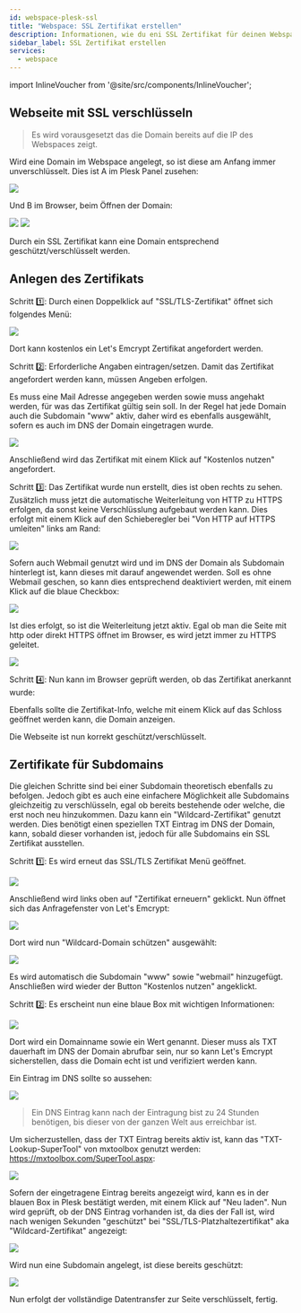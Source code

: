 ```yaml
---
id: webspace-plesk-ssl
title: "Webspace: SSL Zertifikat erstellen"
description: Informationen, wie du eni SSL Zertifikat für deinen Webspace von ZAP-Hosting erstellen kannst - ZAP-Hosting.com Dokumentation
sidebar_label: SSL Zertifikat erstellen
services:
  - webspace
---
```


import InlineVoucher from '@site/src/components/InlineVoucher';

## Webseite mit SSL verschlüsseln

>Es wird vorausgesetzt das die Domain bereits auf die IP des Webspaces zeigt.

Wird eine Domain im Webspace angelegt, so ist diese am Anfang immer unverschlüsselt. 
Dies ist A im Plesk Panel zusehen: 

![](https://screensaver01.zap-hosting.com/index.php/s/ZHMmDwJ7zQW3SWF/preview)

Und B im Browser, beim Öffnen der Domain:

![](https://screensaver01.zap-hosting.com/index.php/s/rLqG5FbxxbpyFHB/preview)
![](https://screensaver01.zap-hosting.com/index.php/s/co7yG7iBw5yCfjo/preview)

Durch ein SSL Zertifikat kann eine Domain entsprechend geschützt/verschlüsselt werden.

<InlineVoucher />

## Anlegen des Zertifikats 

Schritt 1️⃣: Durch einen Doppelklick auf "SSL/TLS-Zertifikat" öffnet sich folgendes Menü:

![](https://screensaver01.zap-hosting.com/index.php/s/PbHoPnHz4AXSpMP/preview)

Dort kann kostenlos ein Let's Emcrypt Zertifikat angefordert werden. 

Schritt 2️⃣: Erforderliche Angaben eintragen/setzen. 
Damit das Zertifikat angefordert werden kann, müssen Angeben erfolgen. 

Es muss eine Mail Adresse angegeben werden sowie muss angehakt werden, für was das Zertifikat gültig sein soll. 
In der Regel hat jede Domain auch die Subdomain "www" aktiv, daher wird es ebenfalls ausgewählt, sofern es auch im DNS der Domain eingetragen wurde. 

![](https://screensaver01.zap-hosting.com/index.php/s/x7L9kpbEDA99Lwn/preview)

Anschließend wird das Zertifikat mit einem Klick auf "Kostenlos nutzen" angefordert.

Schritt 3️⃣: Das Zertifikat wurde nun erstellt, dies ist oben rechts zu sehen. Zusätzlich muss jetzt die automatische Weiterleitung von HTTP zu HTTPS erfolgen, da sonst keine Verschlüsslung aufgebaut werden kann. 
Dies erfolgt mit einem Klick auf den Schieberegler bei "Von HTTP auf HTTPS umleiten" links am Rand:

![](https://screensaver01.zap-hosting.com/index.php/s/bCC6gkq3nNdr6Fp/preview)

Sofern auch Webmail genutzt wird und im DNS der Domain als Subdomain hinterlegt ist, kann dieses mit darauf angewendet werden. 
Soll es ohne Webmail geschen, so kann dies entsprechend deaktiviert werden, mit einem Klick auf die blaue Checkbox:

![](https://screensaver01.zap-hosting.com/index.php/s/eeb3EiNH5LWo7Mq/preview)

Ist dies erfolgt, so ist die Weiterleitung jetzt aktiv. Egal ob man die Seite mit http oder direkt HTTPS öffnet im Browser, es wird jetzt immer zu HTTPS geleitet. 

![](https://screensaver01.zap-hosting.com/index.php/s/XZdfCtpT9N4bpGQ/preview)

Schritt 4️⃣: Nun kann im Browser geprüft werden, ob das Zertifikat anerkannt wurde:

Ebenfalls sollte die Zertifikat-Info, welche mit einem Klick auf das Schloss geöffnet werden kann, die Domain anzeigen.

Die Webseite ist nun korrekt geschützt/verschlüsselt. 

## Zertifikate für Subdomains 

Die gleichen Schritte sind bei einer Subdomain theoretisch ebenfalls zu befolgen. 
Jedoch gibt es auch eine einfachere Möglichkeit alle Subdomains gleichzeitig zu verschlüsseln, egal ob bereits bestehende oder welche, die erst noch neu hinzukommen. Dazu kann ein "Wildcard-Zertifikat" genutzt werden. Dies benötigt einen speziellen TXT Eintrag im DNS der Domain, kann, sobald dieser vorhanden ist, jedoch für alle Subdomains ein SSL Zertifikat ausstellen. 

Schritt 1️⃣: Es wird erneut das SSL/TLS Zertifikat Menü geöffnet. 

![](https://screensaver01.zap-hosting.com/index.php/s/ETbwWoPQAaXqjDp/preview)

Anschließend wird links oben auf "Zertifikat erneuern" geklickt. 
Nun öffnet sich das Anfragefenster von Let's Emcrypt:

![](https://screensaver01.zap-hosting.com/index.php/s/LBjoffXenTjLdGy/preview)

Dort wird nun "Wildcard-Domain schützen" ausgewählt:

![](https://screensaver01.zap-hosting.com/index.php/s/qNZEL7H5tL3PnAB/preview)

Es wird automatisch die Subdomain "www" sowie "webmail" hinzugefügt. 
Anschließen wird wieder der Button "Kostenlos nutzen" angeklickt. 

Schritt 2️⃣: Es erscheint nun eine blaue Box mit wichtigen Informationen: 

![](https://screensaver01.zap-hosting.com/index.php/s/XTeGkd9DJEwF77f/preview)

Dort wird ein Domainname sowie ein Wert genannt. 
Dieser muss als TXT dauerhaft im DNS der Domain abrufbar sein, nur so kann Let's Emcrypt sicherstellen, dass die Domain echt ist und verifiziert werden kann. 

Ein Eintrag im DNS sollte so aussehen: 

![](https://screensaver01.zap-hosting.com/index.php/s/yEFsKLsR6F9iob4/preview)

>Ein DNS Eintrag kann nach der Eintragung bist zu 24 Stunden benötigen, bis dieser von der ganzen Welt aus erreichbar ist. 

Um sicherzustellen, dass der TXT Eintrag bereits aktiv ist, kann das "TXT-Lookup-SuperTool" von mxtoolbox genutzt werden: https://mxtoolbox.com/SuperTool.aspx:

![](https://screensaver01.zap-hosting.com/index.php/s/Ff9nkWAcagLt2aG/preview)

Sofern der eingetragene Eintrag bereits angezeigt wird, kann es in der blauen Box in Plesk bestätigt werden, mit einem Klick auf "Neu laden". 
Nun wird geprüft, ob der DNS Eintrag vorhanden ist, da dies der Fall ist, wird nach wenigen Sekunden "geschützt" bei "SSL/TLS-Platzhaltezertifikat" aka "Wildcard-Zertifikat" angezeigt: 

![](https://screensaver01.zap-hosting.com/index.php/s/AQiRRkyY5MqLHjD/preview)

Wird nun eine Subdomain angelegt, ist diese bereits geschützt: 

![](https://screensaver01.zap-hosting.com/index.php/s/ax5GsECmfxybRei/preview)

Nun erfolgt der vollständige Datentransfer zur Seite verschlüsselt, fertig. 


